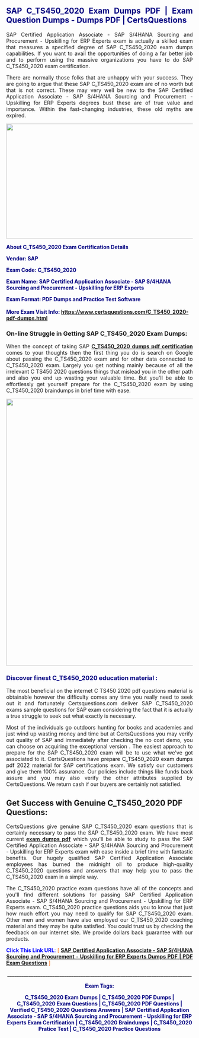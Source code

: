 <h2 style="text-align: justify;"><span style="color: #000080;">SAP C_TS450_2020 Exam Dumps PDF | Exam Question Dumps - Dumps PDF | CertsQuestions</span></h2>
<p style="text-align: justify;">SAP Certified Application Associate - SAP S/4HANA Sourcing and Procurement - Upskilling for ERP Experts exam is actually a skilled exam that measures a specified degree of SAP  C_TS450_2020 exam dumps capabilities. If you want to avail the opportunities of doing a far better job and to perform using the massive organizations you have to do SAP C_TS450_2020 exam certification.</p>
<p style="text-align: justify;">There are normally those folks that are unhappy with your success. They are going to argue that these SAP  C_TS450_2020 exam are of no worth but that is not correct. These may very well be new to the SAP Certified Application Associate - SAP S/4HANA Sourcing and Procurement - Upskilling for ERP Experts degrees bust these are of true value and importance. Within the fast-changing industries, these old myths are expired.</p>
<p><img style="display: block; margin-left: auto; margin-right: auto;" src="https://i.imgur.com/eaP4ae9.png" width="840" height="310" /></p>
<p><span style="color: #000080;"><strong>About C_TS450_2020 Exam Certification Details</strong></span></p>
<p><span style="color: #000080;"><strong>Vendor: SAP<br /></strong></span></p>
<p><span style="color: #000080;"><strong>Exam Code: C_TS450_2020</strong></span></p>
<p><span style="color: #000080;"><strong>Exam Name: SAP Certified Application Associate - SAP S/4HANA Sourcing and Procurement - Upskilling for ERP Experts</strong></span></p>
<p><span style="color: #000080;"><strong>Exam Format: PDF Dumps and Practice Test Software<br /><br />More Exam Visit Info: <span style="color: #ff6600;"><a href="https://www.certsquestions.com/C_TS450_2020-pdf-dumps.html">https://www.certsquestions.com/C_TS450_2020-pdf-dumps.html</a></span></strong></span></p>
<h3>On-line Struggle in Getting SAP C_TS450_2020 Exam Dumps:</h3>
<p style="text-align: justify;">When the concept of taking SAP <a href="https://www.certsquestions.com/C_TS450_2020-pdf-dumps.html"><strong> C_TS450_2020 dumps pdf certification</strong></a> comes to your thoughts then the first thing you do is search on Google about passing the C_TS450_2020 exam and for other data connected to C_TS450_2020 exam. Largely you get nothing mainly because of all the irrelevant C TS450 2020 questions things that mislead you in the other path and also you end up wasting your valuable time. But you'll be able to effortlessly get yourself prepare for the C_TS450_2020 exam by using C_TS450_2020 braindumps in brief time with ease.</p>
<p><a href="https://www.certsquestions.com/C_TS450_2020-pdf-dumps.html"><img style="display: block; margin-left: auto; margin-right: auto;" src="https://i.imgur.com/pxhoKQ2.png" width="720" /></a></p>
<h3><span style="color: #000080;">Discover finest  C_TS450_2020 education material :</span></h3>
<p style="text-align: justify;">The most beneficial on the internet C TS450 2020 pdf questions material is obtainable however the difficulty comes any time you really need to seek out it and fortunately Certsquestions.com deliver SAP C_TS450_2020 exams sample questions for SAP  exam considering the fact that it is actually a true struggle to seek out what exactly is necessary.</p>
<p style="text-align: justify;">Most of the individuals go outdoors hunting for books and academies and just wind up wasting money and time but at CertsQuestions you may verify out quality of SAP  and immediately after checking the no cost demo, you can choose on acquiring the exceptional version . The easiest approach to prepare for the SAP C_TS450_2020 exam will be to use what we've got associated to it. CertsQuestions have <span style="color: #000000;">prepare C_TS450_2020 exam dumps pdf 2022</span> material for SAP certifications exam. We satisfy our customers and give them 100% assurance. Our policies include things like funds back assure and you may also verify the other attributes supplied by CertsQuestions. We return cash if our buyers are certainly not satisfied.</p>
<h2>Get Success with Genuine C_TS450_2020 PDF Questions:</h2>
<p style="text-align: justify;">CertsQuestions give genuine SAP C_TS450_2020 exam questions that is certainly necessary to pass the SAP  C_TS450_2020 exam. We have most current<strong>&nbsp;<a href="https://www.certsquestions.com/">exam dumps pdf</a></strong>&nbsp;which you'll be able to study to pass the SAP Certified Application Associate - SAP S/4HANA Sourcing and Procurement - Upskilling for ERP Experts exam with ease inside a brief time with fantastic benefits. Our hugely qualified SAP Certified Application Associate employees has burned the midnight oil to produce high-quality C_TS450_2020 questions and answers that may help you to pass the C_TS450_2020 exam in a simple way.</p>
<p style="text-align: justify;">The C_TS450_2020 practice exam questions have all of the concepts and you'll find different solutions for passing SAP Certified Application Associate - SAP S/4HANA Sourcing and Procurement - Upskilling for ERP Experts exam. C_TS450_2020 practice questions aids you to know that just how much effort you may need to qualify for SAP  C_TS450_2020 exam. Other men and women have also employed our C_TS450_2020 coaching material and they may be quite satisfied. You could trust us by checking the feedback on our internet site. We provide dollars back guarantee with our products.</p>
<p style="text-align: justify;"><span style="color: #0000ff;"><strong>Click This Link URL</strong>:</span> <span style="color: #ff6600;">[ <strong><a href="https://www.certsquestions.com/sap-certified-application-associate-certification.html">SAP Certified Application Associate - SAP S/4HANA Sourcing and Procurement - Upskilling for ERP Experts Dumps PDF | PDF Exam Questions</a></strong> ]</span></p>
<p style="text-align: center;">______________________________________________________________________________</p>
<p style="text-align: center;"><span style="color: #000080;"><strong>Exam Tags:</strong></span></p>
<p style="text-align: center;"><span style="color: #000080;"><strong>C_TS450_2020 Exam Dumps | C_TS450_2020 PDF Dumps | C_TS450_2020 Exam Questions | C_TS450_2020 PDF Questions | Verified C_TS450_2020 Questions Answers | SAP Certified Application Associate - SAP S/4HANA Sourcing and Procurement - Upskilling for ERP Experts Exam Certification | C_TS450_2020 Braindumps | C_TS450_2020 Pratice Test | C_TS450_2020 Practice Questions</strong></span></p>
